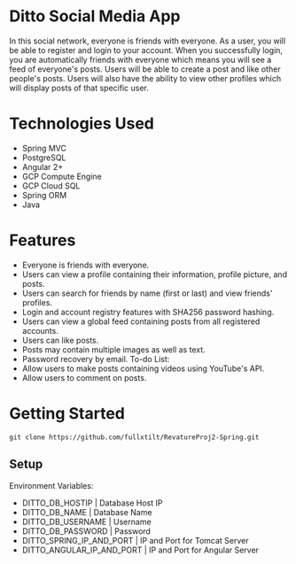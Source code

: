 # Ditto Social Media App
In this social network, everyone is friends with everyone. As a user, you will be able to register and login to your account. When you successfully login, you are automatically friends with everyone which means you will see a feed of everyone's posts. Users will be able to create a post and like other people's posts. Users will also have the ability to view other profiles which will display posts of that specific user.

# Technologies Used
* Spring MVC 
* PostgreSQL
* Angular 2+
* GCP Compute Engine
* GCP Cloud SQL
* Spring ORM
* Java

# Features
* Everyone is friends with everyone.
* Users can view a profile containing their information, profile picture, and posts.
* Users can search for friends by name (first or last) and view friends' profiles.
* Login and account registry features with SHA256 password hashing.
* Users can view a global feed containing posts from all registered accounts.
* Users can like posts. 
* Posts may contain multiple images as well as text.
* Password recovery by email.
To-do List: 
* Allow users to make posts containing videos using YouTube's API.
* Allow users to comment on posts. 

# Getting Started
```
git clone https://github.com/fullxtilt/RevatureProj2-Spring.git
```
## Setup
Environment Variables:
* DITTO_DB_HOSTIP             | Database Host IP
* DITTO_DB_NAME               | Database Name
* DITTO_DB_USERNAME           | Username
* DITTO_DB_PASSWORD           | Password
* DITTO_SPRING_IP_AND_PORT    | IP and Port for Tomcat Server
* DITTO_ANGULAR_IP_AND_PORT   | IP and Port for Angular Server

